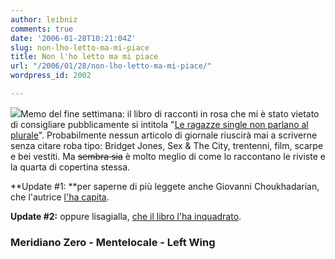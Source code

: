 ```yaml
---
author: leibniz
comments: true
date: '2006-01-28T10:21:04Z'
slug: non-lho-letto-ma-mi-piace
title: Non l'ho letto ma mi piace
url: "/2006/01/28/non-lho-letto-ma-mi-piace/"
wordpress_id: 2002

---
```

![](http://www.meridianozero.it/images/cop/lovisotto1.jpg)Memo del fine settimana: il libro di racconti in rosa che mi è stato vietato di consigliare pubblicamente si intitola "[Le ragazze single non parlano al plurale](http://www.meridianozero.it/new/lovisotto1.htm)". Probabilmente nessun articolo di giornale riuscirà mai a scriverne senza citare roba tipo: Bridget Jones, Sex & The City, trentenni, film, scarpe e bei vestiti. Ma <strike>sembra sia</strike> è molto meglio di come lo raccontano le riviste e la quarta di copertina stessa.

**Update #1: **per saperne di più leggete anche Giovanni Choukhadarian, che l'autrice [l'ha capita](http://www.mentelocale.it/leggere_scrivere/contenuti/index_html/id_contenuti_varint_14707).

**Update #2:** oppure lisagialla, [che il libro l'ha inquadrato](http://www.leftwing.it/index.php?id=616).


### Meridiano Zero - Mentelocale - Left Wing
